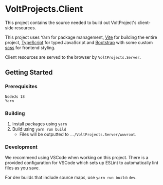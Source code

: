 # VoltProjects.Client

This project contains the source needed to build out VoltProject's client-side resources.

This project uses Yarn for package management, [Vite](https://vitejs.dev/) for building the entire project, [TypeScript](https://www.typescriptlang.org/) for typed JavaScript and [Bootstrap](https://getbootstrap.com/) with some custom [scss](https://sass-lang.com/documentation/syntax/) for frontend styling.

Client resources are served to the browser by `VoltProjects.Server`.

## Getting Started

### Prerequisites

```
NodeJs 18
Yarn
```

### Building

1. Install packages using `yarn`
2. Build using `yarn run build`
   - Files will be outputted to `../VoltProjects.Server/wwwroot`.

### Development

We recommend using VSCode when working on this project. There is a provided configuration for VSCode which sets up ESLint to automatically lint files as you save.

For dev builds that include source maps, use `yarn run build:dev`.
